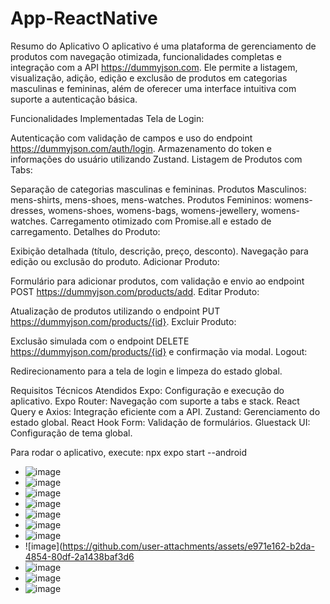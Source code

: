# App-ReactNative

Resumo do Aplicativo
O aplicativo é uma plataforma de gerenciamento de produtos com navegação otimizada, funcionalidades completas e integração com a API https://dummyjson.com. Ele permite a listagem, visualização, adição, edição e exclusão de produtos em categorias masculinas e femininas, além de oferecer uma interface intuitiva com suporte a autenticação básica.

Funcionalidades Implementadas
Tela de Login:

Autenticação com validação de campos e uso do endpoint https://dummyjson.com/auth/login.
Armazenamento do token e informações do usuário utilizando Zustand.
Listagem de Produtos com Tabs:

Separação de categorias masculinas e femininas.
Produtos Masculinos: mens-shirts, mens-shoes, mens-watches.
Produtos Femininos: womens-dresses, womens-shoes, womens-bags, womens-jewellery, womens-watches.
Carregamento otimizado com Promise.all e estado de carregamento.
Detalhes do Produto:

Exibição detalhada (título, descrição, preço, desconto).
Navegação para edição ou exclusão do produto.
Adicionar Produto:

Formulário para adicionar produtos, com validação e envio ao endpoint POST https://dummyjson.com/products/add.
Editar Produto:

Atualização de produtos utilizando o endpoint PUT https://dummyjson.com/products/{id}.
Excluir Produto:

Exclusão simulada com o endpoint DELETE https://dummyjson.com/products/{id} e confirmação via modal.
Logout:

Redirecionamento para a tela de login e limpeza do estado global.

Requisitos Técnicos Atendidos
Expo: Configuração e execução do aplicativo.
Expo Router: Navegação com suporte a tabs e stack.
React Query e Axios: Integração eficiente com a API.
Zustand: Gerenciamento do estado global.
React Hook Form: Validação de formulários.
Gluestack UI: Configuração de tema global.

Para rodar o aplicativo, execute: npx expo start --android 

- ![image](https://github.com/user-attachments/assets/be674f59-4ff4-4998-a138-e944e1057a72)
- ![image](https://github.com/user-attachments/assets/8f8a11d2-b3f9-445b-ade2-1a4325513a3f)
- ![image](https://github.com/user-attachments/assets/3dc1edc8-9728-4571-8fb4-07a12ae2ef77)
- ![image](https://github.com/user-attachments/assets/ba2f92e9-f434-43ad-8829-5a47a3b54662)
- ![image](https://github.com/user-attachments/assets/e0bdf57d-e996-4c49-95aa-898b66b0165f)
- ![image](https://github.com/user-attachments/assets/18f8c6cc-f951-40f9-bae7-10aaf8b8dc0c)
- ![image](https://github.com/user-attachments/assets/e82db749-6d8d-4333-a838-679a2d3a826f)
- ![image](https://github.com/user-attachments/assets/e971e162-b2da-4854-80df-2a1438baf3d6
- ![image](https://github.com/user-attachments/assets/f3b4a10d-7742-4bb1-a8b6-3b010c14f3b9)
- ![image](https://github.com/user-attachments/assets/4c69265a-b75a-4166-8efd-101c7e3aa2ee)
- ![image](https://github.com/user-attachments/assets/1b47179e-d6cf-4eca-a17d-f78ef0c55ed6)






